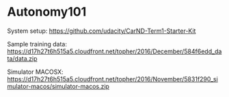 # Autonomy101

System setup:
https://github.com/udacity/CarND-Term1-Starter-Kit

Sample training data:
https://d17h27t6h515a5.cloudfront.net/topher/2016/December/584f6edd_data/data.zip

Simulator MACOSX:
https://d17h27t6h515a5.cloudfront.net/topher/2016/November/5831f290_simulator-macos/simulator-macos.zip
